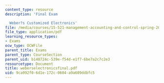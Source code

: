 ```yaml
---
content_type: resource
description: 'Final Exam

  Weber?s Customized Electronics'
file: /media/courses/15-521-management-accounting-and-control-spring-2003/9ca992f06d1e172c0604a9a609ddbfc5_weberselectronicsfinal.pdf
file_type: application/pdf
learning_resource_types:
- Exams
ocw_type: OCWFile
parent_title: Exams
parent_type: CourseSection
parent_uid: b148724c-539e-f54d-e1f7-6be7a2c7c2e3
resourcetype: Document
title: weberselectronicsfinal.pdf
uid: 9ca992f0-6d1e-172c-0604-a9a609ddbfc5
---
```

